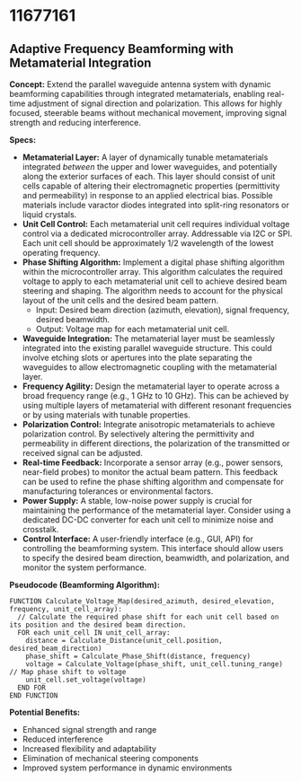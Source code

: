# 11677161

## Adaptive Frequency Beamforming with Metamaterial Integration

**Concept:** Extend the parallel waveguide antenna system with dynamic beamforming capabilities through integrated metamaterials, enabling real-time adjustment of signal direction and polarization. This allows for highly focused, steerable beams without mechanical movement, improving signal strength and reducing interference.

**Specs:**

*   **Metamaterial Layer:** A layer of dynamically tunable metamaterials integrated *between* the upper and lower waveguides, and potentially along the exterior surfaces of each.  This layer should consist of unit cells capable of altering their electromagnetic properties (permittivity and permeability) in response to an applied electrical bias.  Possible materials include varactor diodes integrated into split-ring resonators or liquid crystals.
*   **Unit Cell Control:** Each metamaterial unit cell requires individual voltage control via a dedicated microcontroller array. Addressable via I2C or SPI. Each unit cell should be approximately 1/2 wavelength of the lowest operating frequency.
*   **Phase Shifting Algorithm:**  Implement a digital phase shifting algorithm within the microcontroller array. This algorithm calculates the required voltage to apply to each metamaterial unit cell to achieve desired beam steering and shaping. The algorithm needs to account for the physical layout of the unit cells and the desired beam pattern.
    *   Input: Desired beam direction (azimuth, elevation), signal frequency, desired beamwidth.
    *   Output:  Voltage map for each metamaterial unit cell.
*   **Waveguide Integration:** The metamaterial layer must be seamlessly integrated into the existing parallel waveguide structure.  This could involve etching slots or apertures into the plate separating the waveguides to allow electromagnetic coupling with the metamaterial layer. 
*   **Frequency Agility:** Design the metamaterial layer to operate across a broad frequency range (e.g., 1 GHz to 10 GHz). This can be achieved by using multiple layers of metamaterial with different resonant frequencies or by using materials with tunable properties.
*   **Polarization Control:** Integrate anisotropic metamaterials to achieve polarization control. By selectively altering the permittivity and permeability in different directions, the polarization of the transmitted or received signal can be adjusted.
*   **Real-time Feedback:** Incorporate a sensor array (e.g., power sensors, near-field probes) to monitor the actual beam pattern. This feedback can be used to refine the phase shifting algorithm and compensate for manufacturing tolerances or environmental factors.
*   **Power Supply:** A stable, low-noise power supply is crucial for maintaining the performance of the metamaterial layer.  Consider using a dedicated DC-DC converter for each unit cell to minimize noise and crosstalk.
*   **Control Interface:** A user-friendly interface (e.g., GUI, API) for controlling the beamforming system.  This interface should allow users to specify the desired beam direction, beamwidth, and polarization, and monitor the system performance.

**Pseudocode (Beamforming Algorithm):**

```
FUNCTION Calculate_Voltage_Map(desired_azimuth, desired_elevation, frequency, unit_cell_array):
  // Calculate the required phase shift for each unit cell based on its position and the desired beam direction.
  FOR each unit_cell IN unit_cell_array:
    distance = Calculate_Distance(unit_cell.position, desired_beam_direction)
    phase_shift = Calculate_Phase_Shift(distance, frequency)
    voltage = Calculate_Voltage(phase_shift, unit_cell.tuning_range) // Map phase shift to voltage
    unit_cell.set_voltage(voltage)
  END FOR
END FUNCTION
```

**Potential Benefits:**

*   Enhanced signal strength and range
*   Reduced interference
*   Increased flexibility and adaptability
*   Elimination of mechanical steering components
*   Improved system performance in dynamic environments